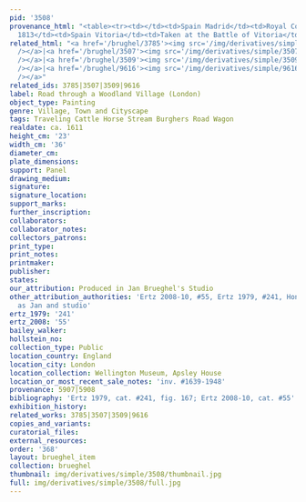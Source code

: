 ```yaml
---
pid: '3508'
provenance_html: "<table><tr><td></td><td>Spain Madrid</td><td>Royal Collection</td></tr><tr><td>Jun
  1813</td><td>Spain Vitoria</td><td>Taken at the Battle of Vitoria</td></tr></table>"
related_html: "<a href='/brughel/3785'><img src='/img/derivatives/simple/3785/thumbnail.jpg'
  /></a>|<a href='/brughel/3507'><img src='/img/derivatives/simple/3507/thumbnail.jpg'
  /></a>|<a href='/brughel/3509'><img src='/img/derivatives/simple/3509/thumbnail.jpg'
  /></a>|<a href='/brughel/9616'><img src='/img/derivatives/simple/9616/thumbnail.jpg'
  /></a>"
related_ids: 3785|3507|3509|9616
label: Road through a Woodland Village (London)
object_type: Painting
genre: Village, Town and Cityscape
tags: Traveling Cattle Horse Stream Burghers Road Wagon
realdate: ca. 1611
height_cm: '23'
width_cm: '36'
diameter_cm: 
plate_dimensions: 
support: Panel
drawing_medium: 
signature: 
signature_location: 
support_marks: 
further_inscription: 
collaborators: 
collaborator_notes: 
collectors_patrons: 
print_type: 
print_notes: 
printmaker: 
publisher: 
states: 
our_attribution: Produced in Jan Brueghel's Studio
other_attribution_authorities: 'Ertz 2008-10, #55, Ertz 1979, #241, Honig database
  as Jan and studio'
ertz_1979: '241'
ertz_2008: '55'
bailey_walker: 
hollstein_no: 
collection_type: Public
location_country: England
location_city: London
location_collection: Wellington Museum, Apsley House
location_or_most_recent_sale_notes: 'inv. #1639-1948'
provenance: 5907|5908
bibliography: 'Ertz 1979, cat. #241, fig. 167; Ertz 2008-10, cat. #55'
exhibition_history: 
related_works: 3785|3507|3509|9616
copies_and_variants: 
curatorial_files: 
external_resources: 
order: '368'
layout: brueghel_item
collection: brueghel
thumbnail: img/derivatives/simple/3508/thumbnail.jpg
full: img/derivatives/simple/3508/full.jpg
---
```


